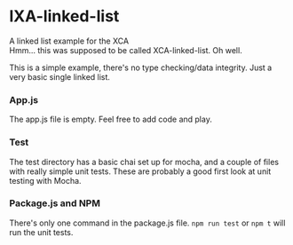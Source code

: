 # lXA-linked-list
A linked list example for the XCA  
Hmm... this was supposed to be called XCA-linked-list.  Oh well.

This is a simple example, there's no type checking/data integrity.  Just a very basic single linked list.  

### App.js
The app.js file is empty.  Feel free to add code and play.  

### Test
The test directory has a basic chai set up for mocha, and a couple of files with really simple unit tests.  These are probably a good first look at unit testing with Mocha.

### Package.js and NPM
There's only one command in the package.js file. `npm run test` or `npm t` will run the unit tests.
